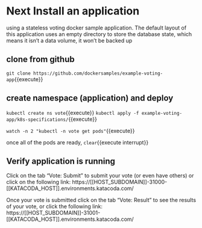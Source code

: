 # Next Install an application
using a stateless voting docker sample application. The default layout of this application uses an empty directory to store the database state, which means it isn’t a data volume, it won’t be backed up

## clone from github
`git clone https://github.com/dockersamples/example-voting-app`{{execute}}

## create namespace (application) and deploy
`kubectl create ns vote`{{execute}}
`kubectl apply -f example-voting-app/k8s-specifications/`{{execute}}

`watch -n 2 "kubectl -n vote get pods"`{{execute}}

once all of the pods are ready, `clear`{{execute interrupt}}

## Verify application is running
Click on the tab “Vote: Submit” to submit your vote (or even have others) or click on the following link:
https://[[HOST_SUBDOMAIN]]-31000-[[KATACODA_HOST]].environments.katacoda.com/

Once your vote is submitted click on the tab “Vote: Result” to see the results of your vote, or click the following link: https://[[HOST_SUBDOMAIN]]-31001-[[KATACODA_HOST]].environments.katacoda.com/
